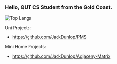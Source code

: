 ### Hello, QUT CS Student from the Gold Coast.

![Top Langs](https://github-readme-stats.vercel.app/api/top-langs/?username=JackDunlop&layout=compact)


Uni Projects:
- https://github.com/JackDunlop/PMS

Mini Home Projects:
- https://github.com/JackDunlop/Adjaceny-Matrix
